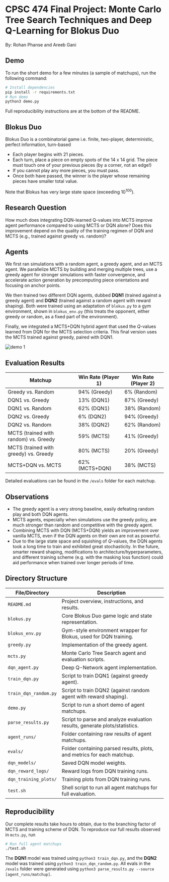 # CPSC 474 Final Project: Monte Carlo Tree Search Techniques and Deep Q-Learning for Blokus Duo

By: Rohan Phanse and Areeb Gani

## Demo

To run the short demo for a few minutes (a sample of matchups), run the following command:

```bash
# Install dependencies
pip install -r requirements.txt
# Run demo
python3 demo.py
```

Full reproducibility instructions are at the bottom of the README.

## Blokus Duo

Blokus Duo is a combinatorial game i.e. finite, two-player, deterministic, perfect information, turn-based

- Each player begins with 21 pieces. 
- Each turn, place a piece on empty spots of the 14 x 14 grid. The piece must touch one of your previous pieces (by a corner, not an edge!) 
- If you cannot play any more pieces, you must pass.
- Once both have passed, the winner is the player whose remaining pieces have smaller total value.

Note that Blokus has very large state space (exceeding $10^{100}$).

## Research Question

How much does integrating DQN-learned Q-values into MCTS improve agent performance compared to using MCTS or DQN alone? Does this improvement depend on the quality of the training regimen of DQN and MCTS (e.g., trained against greedy vs. random)?

## Agents


We first ran simulations with a random agent, a greedy agent, and an MCTS agent. We parallelize MCTS by building and merging multiple trees, use a greedy agent for stronger simulations with faster convergence, and accelerate action generation by precomputing piece orientations and focusing on anchor points.

We then trained two different DQN agents, dubbed **DQN1** (trained against a greedy agent) and **DQN2** (trained against a random agent with reward shaping). Both were trained using an adaptation of ``blokus.py`` to a gym environment, shown in ```blokus_env.py``` (this treats the opponent, either greedy or random, as a fixed part of the environment).

Finally, we integrated a MCTS+DQN hybrid agent that used the $Q$-values learned from DQN for the MCTS selection criteria. This final version uses the MCTS trained against greedy, paired with DQN1.

![demo 1](https://lh3.googleusercontent.com/pw/AP1GczMRxUOSwPJtMfKsBjaWjvGyW3rc23gOtCI-kPkuTsQ-a8Zd3VmzIXnGoDYdIMvzQt7dUPaTGJASCUrfU1hy0abTT0owitt6g2TjxOTunBtXWOgyRM-6UOHW1eIFkhD8R60SFDWZ66SLx23EziSOwE2C=w1112-h774-s-no-gm)


## Evaluation Results
| Matchup | Win Rate (Player 1) |  Win Rate (Player 2) |
|------------------------------------------|---------------------|---------------------|
| Greedy vs. Random | 94% (Greedy) | 6% (Random) |
| DQN1 vs. Greedy | 13% (DQN1) | 87% (Greedy) |
| DQN1 vs. Random | 62% (DQN1) | 38% (Random) |
| DQN2 vs. Greedy | 6% (DQN2) | 94% (Greedy) |
| DQN2 vs. Random | 38% (DQN2) | 62% (Random) |
| MCTS (trained with random) vs. Greedy | 59% (MCTS) | 41% (Greedy) |
| MCTS (trained with greedy) vs. Greedy | 80% (MCTS) | 20% (Greedy) |
| MCTS+DQN vs. MCTS | 62% (MCTS+DQN) | 38% (MCTS) |

Detailed evaluations can be found in the `/evals` folder for each matchup.

## Observations

- The greedy agent is a very strong baseline, easily defeating random play and both DQN agents.
- MCTS agents, especially when simulations use the greedy policy, are much stronger than random and competitive with the greedy agent.
- Combining MCTS with DQN (MCTS+DQN) yields an improvement over vanilla MCTS, even if the DQN agents on their own are not as powerful.
- Due to the large state space and squishing of $Q$-values, the DQN agents took a long time to train and exhibited great stochasticity. In the future, smarter reward shaping, modifications to architecture/hyperparameters, and different training scheme (e.g. with the masking loss function) could aid performance when trained over longer periods of time.

## Directory Structure

| File/Directory | Description |
|------------------------|-----------------------------------------------------------------------------|
| `README.md` | Project overview, instructions, and results. |
| `blokus.py` | Core Blokus Duo game logic and state representation. |
| `blokus_env.py` | Gym-style environment wrapper for Blokus, used for DQN training. |
| `greedy.py` | Implementation of the greedy agent. |
| `mcts.py` | Monte Carlo Tree Search agent and evaluation scripts. |
| `dqn_agent.py` | Deep Q-Network agent implementation. |
| `train_dqn.py` | Script to train DQN1 (against greedy agent). |
| `train_dqn_random.py` | Script to train DQN2 (against random agent with reward shaping). |
| `demo.py` | Script to run a short demo of agent matchups. |
| `parse_results.py` | Script to parse and analyze evaluation results, generate plots/statistics. |
| `agent_runs/` | Folder containing raw results of agent matchups. |
| `evals/` | Folder containing parsed results, plots, and metrics for each matchup. |
| `dqn_models/` | Saved DQN model weights. |
| `dqn_reward_logs/` | Reward logs from DQN training runs. |
| `dqn_training_plots/` | Training plots from DQN training runs. |
| `test.sh` | Shell script to run all agent matchups for full evaluation. |

## Reproducibility

Our complete results take hours to obtain, due to the branching factor of MCTS and training scheme of DQN. To reproduce our full results observed in ```mcts.py```, run

```bash
# Run full agent matchups
./test.sh
```

The **DQN1** model was trained using `python3 train_dqn.py`, and the **DQN2** model was trained using `python3 train_dqn_random.py`. All evals in the `/evals` folder were generated using `python3 parse_results.py --source [agent_runs/matchup]`.